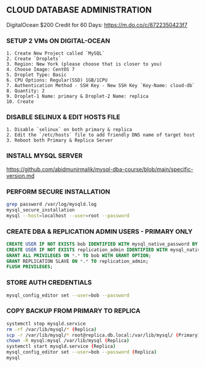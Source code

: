 ## CLOUD DATABASE ADMINISTRATION

DigitalOcean $200 Credit for 60 Days: https://m.do.co/c/8722350423f7

### SETUP 2 VMs ON DIGITAL-OCEAN
```
1. Create New Project called `MySQL`
2. Create `Droplets`
3. Region: New York (please choose that is closer to you)
4. Choose Image: CentOS 7
5. Droplet Type: Basic
6. CPU Options: Regular(SSD) 1GB/1CPU
7. Authentication Method - SSH Key - New SSH Key `Key-Name: cloud-db`
8. Quantity: 2
9. Droplet-1 Name: primary & Droplet-2 Name: replica
10. Create
```

### DISABLE SELINUX & EDIT HOSTS FILE
```
1. Disable `selinux` on both primary & replica
2. Edit the `/etc/hosts` file to add friendly DNS name of target host
3. Reboot both Primary & Replica Server
```

### INSTALL MYSQL SERVER
https://github.com/abidmunirmalik/mysql-dba-course/blob/main/specific-version.md


### PERFORM SECURE INSTALLATION
```sh
grep password /var/log/mysqld.log
mysql_secure_installation
mysql --host=localhost --user=root --password
```

### CREATE DBA & REPLICATION ADMIN USERS - PRIMARY ONLY
```sql
CREATE USER IF NOT EXISTS bob IDENTIFIED WITH mysql_native_password BY 'P@ssw0rd123';
CREATE USER IF NOT EXISTS replication_admin IDENTIFIED WITH mysql_native_password BY 'P@ssw0rd123';
GRANT ALL PRIVILEGES ON *.* TO bob WITH GRANT OPTION;
GRANT REPLICATION SLAVE ON *.* TO replication_admin;
FLUSH PRIVILEGES;
```

### STORE AUTH CREDENTIALS
```sh
mysql_config_editor set --user=bob --password
```

### COPY BACKUP FROM PRIMARY TO REPLICA
```sh
systemctl stop mysqld.service
rm -rf /var/lib/mysql/* (Replica)
scp -r /var/lib/mysql/* root@replica.db.local:/var/lib/mysql/ (Primary)
chown -R mysql:mysql /var/lib/mysql (Replica)
systemctl start mysqld.service (Replica)
mysql_config_editor set --user=bob --password (Replica)
mysql
```
